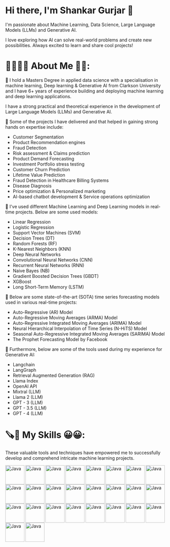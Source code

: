 # Hi there, I'm Shankar Gurjar 👋

I'm passionate about Machine Learning, Data Science, Large Language Models (LLMs) and Generative AI.

I love exploring how AI can solve real-world problems and create new possibilities. Always excited to learn and share cool projects!

# 👨‍🎓🙋‍♂️ About Me 💼🎒:

🔭 I hold a Masters Degree in applied data science with a specialisation in machine learning, Deep learning & Generative AI from Clarkson University and I have 6+ years of experience building and deploying machine learning and deep learning applications.

I have a strong practical and theoretical experience in the development of Large Language Models (LLMs) and Generative AI.

🔭 Some of the projects I have delivered and that helped in gaining strong hands on expertise include:

* Customer Segmentation 
* Product Recommendation engines
* Fraud Detection
* Risk assessment & Claims prediction
* Product Demand Forecasting
* Investment Portfolio stress testing
* Customer Churn Prediction
* Lifetime Value Prediction
* Fraud Detection in Healthcare Billing Systems
* Disease Diagnosis
* Price optimization & Personalized marketing
* AI-based chatbot development & Service operations optimization


🔭 I've used different Machine Learning and Deep Learning models in real-time projects. Below are some used models:

* Linear Regression
* Logistic Regression
* Support Vector Machines (SVM)
* Decision Trees (DT)
* Random Forests (RF)
* K-Nearest Neighbors (KNN)
* Deep Neural Networks
* Convolutional Neural Networks (CNN)
* Recurrent Neural Networks (RNN)
* Naive Bayes (NB)
* Gradient Boosted Decision Trees (GBDT)
* XGBoost
* Long Short-Term Memory (LSTM)

🔭 Below are some state-of-the-art (SOTA) time series forecasting models used in various real-time projects:

* Auto-Regressive (AR) Model
* Auto-Regressive Moving Averages (ARMA) Model
* Auto-Regressive Integrated Moving Averages (ARIMA) Model
* Neural Hierarchical Interpolation of Time Series (N-HiTS) Model
* Seasonal Auto-Regressive Integrated Moving Averages (SARIMA) Model
* The Prophet Forecasting Model by Facebook

🔭 Furthermore, below are some of the tools used during my experience for Generative AI:

* Langchain
* LangGraph
* Retrieval Augmented Generation (RAG)
* Llama Index
* OpenAI API
* Mixtral (LLM)
* Llama 2 (LLM)
* GPT - 3 (LLM)
* GPT - 3.5 (LLM)
* GPT - 4 (LLM)

# 🪚🔧 My Skills 😀😀:

These valuable tools and techniques have empowered me to successfully develop and comprehend intricate machine learning projects.

<img align = "left" alt = "Java" width = "60px" style = "pading-right: 30px;" src="https://cdn.jsdelivr.net/gh/devicons/devicon@latest/icons/python/python-original-wordmark.svg" />
<img align = "left" alt = "Java" width = "60px" style = "pading-right: 30px;" src="https://cdn.jsdelivr.net/gh/devicons/devicon@latest/icons/azuresqldatabase/azuresqldatabase-original.svg" />
<img align = "left" alt = "Java" width = "60px" style = "pading-right: 30px;" src="https://cdn.jsdelivr.net/gh/devicons/devicon@latest/icons/postgresql/postgresql-original-wordmark.svg" />        
<img align = "left" alt = "Java" width = "60px" style = "pading-right: 30px;" src="https://cdn.jsdelivr.net/gh/devicons/devicon@latest/icons/tensorflow/tensorflow-original-wordmark.svg" />
<img align = "left" alt = "Java" width = "60px" style = "pading-right: 30px;" src="https://cdn.jsdelivr.net/gh/devicons/devicon@latest/icons/keras/keras-original-wordmark.svg" />
<img align = "left" alt = "Java" width = "60px" style = "pading-right: 30px;" src="https://cdn.jsdelivr.net/gh/devicons/devicon@latest/icons/streamlit/streamlit-original-wordmark.svg" />  
<img align = "left" alt = "Java" width = "60px" style = "pading-right: 30px;" src="https://cdn.jsdelivr.net/gh/devicons/devicon@latest/icons/pycharm/pycharm-original.svg" />            
<img align = "left" alt = "Java" width = "60px" style = "pading-right: 30px;" src="https://cdn.jsdelivr.net/gh/devicons/devicon@latest/icons/pandas/pandas-original-wordmark.svg" />
<img align = "left" alt = "Java" width = "60px" style = "pading-right: 30px;" src="https://cdn.jsdelivr.net/gh/devicons/devicon@latest/icons/numpy/numpy-original-wordmark.svg" />
<img align = "left" alt = "Java" width = "60px" style = "pading-right: 30px;" src="https://cdn.jsdelivr.net/gh/devicons/devicon@latest/icons/scikitlearn/scikitlearn-original.svg" />
<img align = "left" alt = "Java" width = "60px" style = "pading-right: 30px;" src="https://cdn.jsdelivr.net/gh/devicons/devicon@latest/icons/matlab/matlab-original.svg" />
<img align = "left" alt = "Java" width = "60px" style = "pading-right: 30px;" src="https://cdn.jsdelivr.net/gh/devicons/devicon@latest/icons/plotly/plotly-original-wordmark.svg" />
<img align = "left" alt = "Java" width = "60px" style = "pading-right: 30px;" src="https://cdn.jsdelivr.net/gh/devicons/devicon@latest/icons/pytorch/pytorch-original-wordmark.svg" />
<img align = "left" alt = "Java" width = "60px" style = "pading-right: 30px;" src="https://cdn.jsdelivr.net/gh/devicons/devicon@latest/icons/amazonwebservices/amazonwebservices-plain-wordmark.svg" />
<img align = "left" alt = "Java" width = "60px" style = "pading-right: 30px;" src="https://cdn.jsdelivr.net/gh/devicons/devicon@latest/icons/googlecloud/googlecloud-original-wordmark.svg" />
<img align = "left" alt = "Java" width = "60px" style = "pading-right: 30px;" src="https://cdn.jsdelivr.net/gh/devicons/devicon@latest/icons/azure/azure-original-wordmark.svg" />
<img align = "left" alt = "Java" width = "60px" style = "pading-right: 30px;" src="https://cdn.jsdelivr.net/gh/devicons/devicon@latest/icons/mongodb/mongodb-original-wordmark.svg" />
<img align = "left" alt = "Java" width = "60px" style = "pading-right: 30px;" src="https://cdn.jsdelivr.net/gh/devicons/devicon@latest/icons/anaconda/anaconda-original-wordmark.svg" />
<img align = "left" alt = "Java" width = "60px" style = "pading-right: 30px;" src="https://cdn.jsdelivr.net/gh/devicons/devicon@latest/icons/django/django-plain-wordmark.svg" />
<img align = "left" alt = "Java" width = "60px" style = "pading-right: 30px;" src="https://cdn.jsdelivr.net/gh/devicons/devicon@latest/icons/java/java-original-wordmark.svg" />
<img align = "left" alt = "Java" width = "60px" style = "pading-right: 30px;" src="https://cdn.jsdelivr.net/gh/devicons/devicon@latest/icons/cplusplus/cplusplus-plain.svg" />
<img align = "left" alt = "Java" width = "60px" style = "pading-right: 30px;" src="https://cdn.jsdelivr.net/gh/devicons/devicon@latest/icons/oracle/oracle-original.svg" />
<img align = "left" alt = "Java" width = "60px" style = "pading-right: 30px;" src="https://cdn.jsdelivr.net/gh/devicons/devicon@latest/icons/vscode/vscode-original-wordmark.svg" />
<img align = "left" alt = "Java" width = "60px" style = "pading-right: 30px;" src="https://cdn.jsdelivr.net/gh/devicons/devicon@latest/icons/hadoop/hadoop-original-wordmark.svg" />
<img align = "left" alt = "Java" width = "60px" style = "pading-right: 30px;" src="https://cdn.jsdelivr.net/gh/devicons/devicon@latest/icons/apachespark/apachespark-original-wordmark.svg" />
<img align = "left" alt = "Java" width = "60px" style = "pading-right: 30px;" src="https://cdn.jsdelivr.net/gh/devicons/devicon@latest/icons/github/github-original-wordmark.svg" />


  
          






      
          

 
          

      
          


    
          


        
          


    
          


         
          


        
          


      
          



      
          

  
          



   
          


           
          


            
          


          









       
          



          




        
          



          


         
          

          





<!--
**Shankar-Gurjar/Shankar-Gurjar** is a ✨ _special_ ✨ repository because its `README.md` (this file) appears on your GitHub profile.

Here are some ideas to get you started:

- 🔭 I’m currently working on ...
- 🌱 I’m currently learning ...
- 👯 I’m looking to collaborate on ...
- 🤔 I’m looking for help with ...
- 💬 Ask me about ...
- 📫 How to reach me: ...
- 😄 Pronouns: ...
- ⚡ Fun fact: ...
-->
